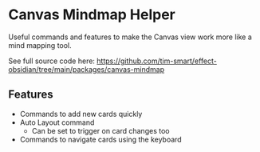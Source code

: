 # Canvas Mindmap Helper

Useful commands and features to make the Canvas view work more like a mind mapping tool.

See full source code here: https://github.com/tim-smart/effect-obsidian/tree/main/packages/canvas-mindmap

## Features

- Commands to add new cards quickly
- Auto Layout command
  - Can be set to trigger on card changes too
- Commands to navigate cards using the keyboard
